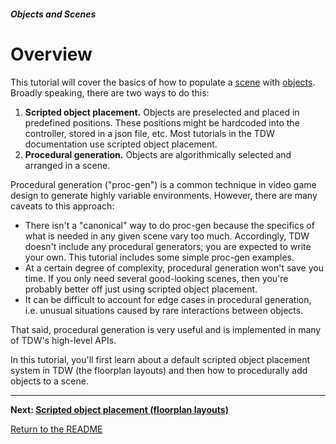 ##### Objects and Scenes

# Overview

This tutorial will cover the basics of how to populate a [scene](../core_concepts/scenes.md) with [objects](../core_concepts/objects.md). Broadly speaking, there are two ways to do this:

1. **Scripted object placement.** Objects are preselected and placed in predefined positions. These positions might be hardcoded into the controller, stored in a json file, etc. Most tutorials in the TDW documentation use scripted object placement.
2. **Procedural generation.** Objects are algorithmically selected and arranged in a scene.

Procedural generation ("proc-gen") is a common technique in video game design to generate highly variable environments. However, there are many caveats to this approach:

- There isn't a "canonical" way to do proc-gen because the specifics of what is needed in any given scene vary too much. Accordingly, TDW doesn't include any procedural generators; you are expected to write your own. This tutorial includes some simple proc-gen examples.
- At a certain degree of complexity, procedural generation won't save you time. If you only need several good-looking scenes, then you're probably better off just using scripted object placement.
- It can be difficult to account for edge cases in procedural generation, i.e. unusual situations caused by rare interactions between objects. 

That said, procedural generation is very useful and is implemented in many of TDW's high-level APIs.

In this tutorial, you'll first learn about a default scripted object placement system in TDW (the floorplan layouts) and then how to procedurally add objects to a scene.

***

**Next: [Scripted object placement (floorplan layouts)](floorplans.md)**

[Return to the README](../../README.md)